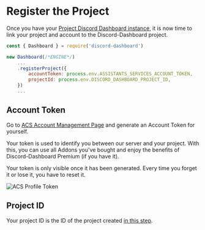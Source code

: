 # Register the Project <Badge type="warning" text="REQUIRED" />

Once you have your [Project Discord Dashboard instance](/discord-dashboard/v3/creating-project-instance), it is now time to link your project and account to the Discord-Dashboard project.

```js
const { Dashboard } = require('discord-dashboard')

new Dashboard(/*ENGINE*/)
    ...
    .registerProject({
        accountToken: process.env.ASSISTANTS_SERVICES_ACCOUNT_TOKEN,
        projectId: process.env.DISCORD_DASHBOARD_PROJECT_ID,
    })
    ...
```

## Account Token

Go to [ACS Account Management Page](https://assistantscenter.com/profile) and generate an Account Token for yourself.

Your token is used to identify you between our server and your project. With this, you can use all Addons you've bought and enjoy the benefits of Discord-Dashboard Premium (if you have it).

<Badge type="tip" text="RELEVANT" /> Your token is only visible once it has been generated. Every time you forget it or lose it, you have to reset it.

![ACS Profile Token](/images/acs_profile_token.png)

## Project ID

Your project ID is the ID of the project created [in this step](/discord-dashboard/v3/creating-project-instance).
